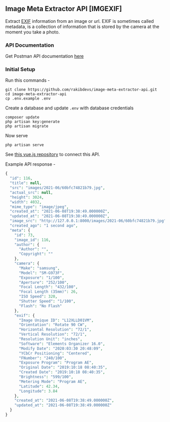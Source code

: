 ## Image Meta Extractor API [IMGEXIF]
Extract [EXIF](https://exiftool.org/TagNames/EXIF.html) information from an image or url. 
EXIF is sometimes called metadata, is a collection of information that is stored by the camera at the moment you take a photo.

### API Documentation
Get Postman API documentation [here](https://documenter.getpostman.com/view/11223504/TzY7dYrZ)

### Initial Setup
Run this commands -
```
git clone https://github.com/rakibdevs/image-meta-extractor-api.git
cd image-meta-extractor-api
cp .env.example .env
```
Create a database and update `.env` with database credentials
```
composer update
php artisan key:generate
php artisan migrate
```

Now serve 
```
php artisan serve
```
See [this vue.js repository](https://github.com/RakibDevs/vue-image-meta) to connect this API. 

Example API response - 
```php
{
  "id": 116,
  "title": null,
  "src": "images/2021-06/60bfc74821b79.jpg",
  "actual_src": null,
  "height": 3024,
  "width": 4032,
  "mime_type": "image/jpeg",
  "created_at": "2021-06-08T19:38:49.000000Z",
  "updated_at": "2021-06-08T19:38:49.000000Z",
  "image_src": "http://127.0.0.1:8000/images/2021-06/60bfc74821b79.jpg",
  "created_ago": "1 second ago",
  "meta": {
    "id": 73,
    "image_id": 116,
    "author": {
      "Author": "",
      "Copyright": ""
    },
    "camera": {
      "Make": "samsung",
      "Model": "SM-G973F",
      "Exposure": "1/100",
      "Aperture": "252/100",
      "Focal Length": "432/100",
      "Focal Length (35mm)": 26,
      "ISO Speed": 320,
      "Shutter Speed": "1/100",
      "Flash": "No Flash"
    },
    "exif": {
      "Image Unique ID": "L12XLLD01VM",
      "Orientation": "Rotate 90 CW",
      "Horizontal Resolution": "72/1",
      "Vertical Resolution": "72/1",
      "Resolution Unit": "inches",
      "Software": "Elements Organizer 16.0",
      "Modify Date": "2020:03:30 20:48:09",
      "YCbCr Positioning": "Centered",
      "FNumber": "240/100",
      "Exposure Program": "Program AE",
      "Original Date": "2019:10:18 08:40:35",
      "Created Date": "2019:10:18 08:40:35",
      "Brightness": "599/100",
      "Metering Mode": "Program AE",
      "Latitude": 42.34,
      "Longitude": 3.84
    },
    "created_at": "2021-06-08T19:38:49.000000Z",
    "updated_at": "2021-06-08T19:38:49.000000Z"
  }
}
```
